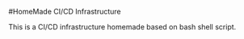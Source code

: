 #HomeMade CI/CD Infrastructure

This is a CI/CD infrastructure homemade based on bash shell script.
